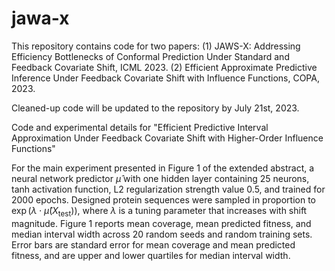 # jawa-x

This repository contains code for two papers:
(1) JAWS-X: Addressing Efficiency Bottlenecks of Conformal Prediction Under Standard and Feedback Covariate Shift, ICML 2023.
(2) Efficient Approximate Predictive Inference Under Feedback Covariate Shift with Influence Functions, COPA, 2023.

Cleaned-up code will be updated to the repository by July 21st, 2023.

Code and experimental details for "Efficient Predictive Interval Approximation Under Feedback Covariate Shift with Higher-Order Influence Functions"

For the main experiment presented in Figure 1 of the extended abstract, a neural network predictor $\widehat{\mu}$ with one hidden layer containing 25 neurons, tanh activation function, L2 regularization strength value 0.5, and trained for 2000 epochs. Designed protein sequences were sampled in proportion to $\exp(\lambda\cdot \widehat{\mu}(X_{\text{test}}))$, where $\lambda$ is a tuning parameter that increases with shift magnitude. Figure 1 reports mean coverage, mean predicted fitness, and median interval width across 20 random seeds and random training sets. Error bars are standard error for mean coverage and mean predicted fitness, and are upper and lower quartiles for median interval width.
